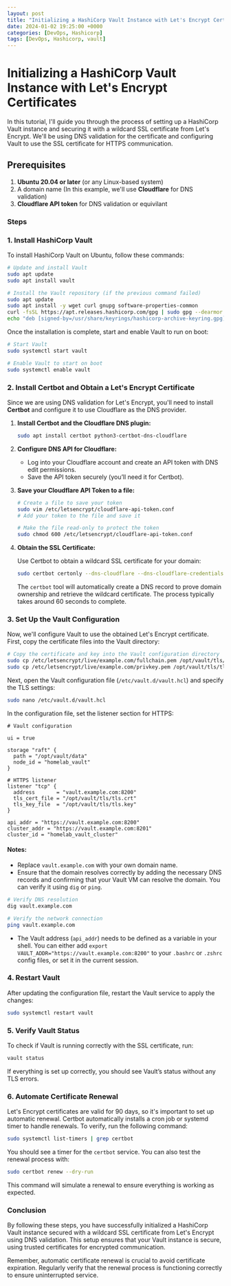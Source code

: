 ```yaml
---
layout: post
title: "Initializing a HashiCorp Vault Instance with Let's Encrypt Certificates"
date: 2024-01-02 19:25:00 +0000
categories: [DevOps, Hashicorp]
tags: [DevOps, Hashicorp, vault]
---
```


# Initializing a HashiCorp Vault Instance with Let's Encrypt Certificates

In this tutorial, I'll guide you through the process of setting up a HashiCorp Vault instance and securing it with a wildcard SSL certificate from Let's Encrypt. We'll be using DNS validation for the certificate and configuring Vault to use the SSL certificate for HTTPS communication.

## Prerequisites

1. **Ubuntu 20.04 or later** (or any Linux-based system)
2. A domain name (In this example, we'll use **Cloudflare** for DNS validation)
3. **Cloudflare API token** for DNS validation or equivilant

### Steps

### 1. Install HashiCorp Vault

To install HashiCorp Vault on Ubuntu, follow these commands:

```bash
# Update and install Vault
sudo apt update
sudo apt install vault

# Install the Vault repository (if the previous command failed)
sudo apt update
sudo apt install -y wget curl gnupg software-properties-common
curl -fsSL https://apt.releases.hashicorp.com/gpg | sudo gpg --dearmor > /usr/share/keyrings/hashicorp-archive-keyring.gpg
echo "deb [signed-by=/usr/share/keyrings/hashicorp-archive-keyring.gpg] https://apt.releases.hashicorp.com ubuntu main" | sudo tee /etc/apt/sources.list.d/hashicorp.list
```

Once the installation is complete, start and enable Vault to run on boot:

```bash
# Start Vault
sudo systemctl start vault

# Enable Vault to start on boot
sudo systemctl enable vault
```

### 2. Install Certbot and Obtain a Let's Encrypt Certificate

Since we are using DNS validation for Let's Encrypt, you'll need to install **Certbot** and configure it to use Cloudflare as the DNS provider.

1. **Install Certbot and the Cloudflare DNS plugin:**

   ```bash
   sudo apt install certbot python3-certbot-dns-cloudflare
   ```

2. **Configure DNS API for Cloudflare:**

   - Log into your Cloudflare account and create an API token with DNS edit permissions.
   - Save the API token securely (you’ll need it for Certbot).

3. **Save your Cloudflare API Token to a file:**

   ```bash
   # Create a file to save your token
   sudo vim /etc/letsencrypt/cloudflare-api-token.conf
   # Add your token to the file and save it

   # Make the file read-only to protect the token
   sudo chmod 600 /etc/letsencrypt/cloudflare-api-token.conf
   ```

4. **Obtain the SSL Certificate:**

   Use Certbot to obtain a wildcard SSL certificate for your domain:

   ```bash
   sudo certbot certonly --dns-cloudflare --dns-cloudflare-credentials /etc/letsencrypt/cloudflare-api-token.conf -d "*.example.com" -d "example.com" --agree-tos --non-interactive --preferred-challenges dns
   ```

   The `certbot` tool will automatically create a DNS record to prove domain ownership and retrieve the wildcard certificate. The process typically takes around 60 seconds to complete.

### 3. Set Up the Vault Configuration

Now, we'll configure Vault to use the obtained Let's Encrypt certificate. First, copy the certificate files into the Vault directory:

```bash
# Copy the certificate and key into the Vault configuration directory
sudo cp /etc/letsencrypt/live/example.com/fullchain.pem /opt/vault/tls/tls.crt
sudo cp /etc/letsencrypt/live/example.com/privkey.pem /opt/vault/tls/tls.key
```

Next, open the Vault configuration file (`/etc/vault.d/vault.hcl`) and specify the TLS settings:

```bash
sudo nano /etc/vault.d/vault.hcl
```

In the configuration file, set the listener section for HTTPS:

```hcl
# Vault configuration

ui = true

storage "raft" {
  path = "/opt/vault/data"
  node_id = "homelab_vault"
}

# HTTPS listener
listener "tcp" {
  address       = "vault.example.com:8200"
  tls_cert_file = "/opt/vault/tls/tls.crt"
  tls_key_file  = "/opt/vault/tls/tls.key"
}

api_addr = "https://vault.example.com:8200"
cluster_addr = "https://vault.example.com:8201"
cluster_id = "homelab_vault_cluster"
```

#### Notes:
- Replace `vault.example.com` with your own domain name.
- Ensure that the domain resolves correctly by adding the necessary DNS records and confirming that your Vault VM can resolve the domain. You can verify it using `dig` or `ping`.

```bash
# Verify DNS resolution
dig vault.example.com

# Verify the network connection
ping vault.example.com
```

- The Vault address (`api_addr`) needs to be defined as a variable in your shell. You can either add `export VAULT_ADDR="https://vault.example.com:8200"` to your `.bashrc` or `.zshrc` config files, or set it in the current session.

### 4. Restart Vault

After updating the configuration file, restart the Vault service to apply the changes:

```bash
sudo systemctl restart vault
```

### 5. Verify Vault Status

To check if Vault is running correctly with the SSL certificate, run:

```bash
vault status
```

If everything is set up correctly, you should see Vault’s status without any TLS errors.

### 6. Automate Certificate Renewal

Let's Encrypt certificates are valid for 90 days, so it's important to set up automatic renewal. Certbot automatically installs a cron job or systemd timer to handle renewals. To verify, run the following command:

```bash
sudo systemctl list-timers | grep certbot
```

You should see a timer for the `certbot` service. You can also test the renewal process with:

```bash
sudo certbot renew --dry-run
```

This command will simulate a renewal to ensure everything is working as expected.

### Conclusion

By following these steps, you have successfully initialized a HashiCorp Vault instance secured with a wildcard SSL certificate from Let's Encrypt using DNS validation. This setup ensures that your Vault instance is secure, using trusted certificates for encrypted communication.

Remember, automatic certificate renewal is crucial to avoid certificate expiration. Regularly verify that the renewal process is functioning correctly to ensure uninterrupted service.
